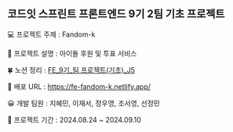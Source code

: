 ## 코드잇 스프린트 프론트엔드 9기 2팀 기초 프로젝트

💻 프로젝트 주제 : Fandom-k

📢 프로젝트 설명 : 아이돌 후원 및 투표 서비스

🍀 노션 정리 : [FE_9기_팀 프로젝트(기초)_J5](https://www.notion.so/FE_9-_-41f6686542584590983f11f0dc3612df)

🔗 배포 URL : https://fe-fandom-k.netlify.app/

😀 개발 팀원 : 지혜민, 이재서, 정우영, 조서영, 선정민

📅 프로젝트 기간 : 2024.08.24 ~ 2024.09.10
